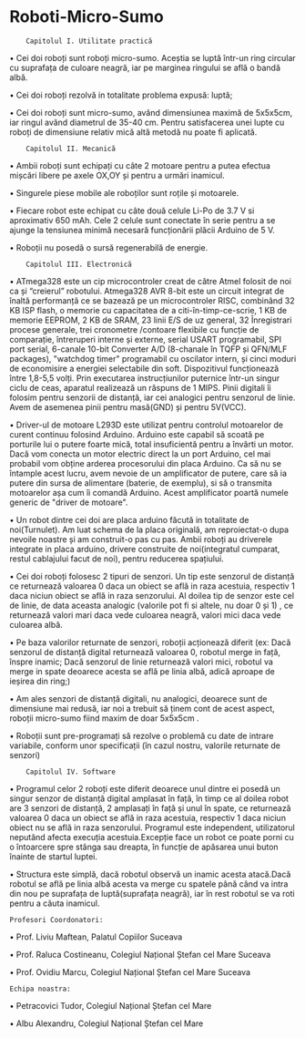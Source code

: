 ﻿# Roboti-Micro-Sumo
		Capitolul I. Utilitate practică

•	Cei doi roboți sunt roboți micro-sumo. Aceștia se luptă într-un ring circular cu suprafața de culoare neagră, iar pe marginea ringului se află o bandă albă.

•	Cei doi roboți rezolvă in totalitate problema expusă: luptă;

•	Cei doi roboți sunt micro-sumo, având dimensiunea maximă de 5x5x5cm, iar ringul avănd diametrul de 35-40 cm. Pentru satisfacerea unei lupte cu roboți de dimensiune relativ mică altă metodă nu poate fi aplicată.



		Capitolul II. Mecanică
•	Ambii roboți sunt echipați cu câte 2 motoare pentru a putea efectua mișcări libere pe axele OX,OY și pentru a urmări inamicul.

•	 Singurele piese mobile ale roboților sunt roțile și motoarele. 

•	 Fiecare robot este echipat cu câte două celule Li-Po de 3.7 V si aproximativ 650 mAh. Cele 2 celule sunt  conectate în serie pentru a se ajunge la tensiunea minimă necesară funcționării plăcii Arduino de 5 V.

•	Roboții nu posedă o sursă regenerabilă de energie.



		Capitolul III. Electronică
•	ATmega328 este un cip microcontroler creat de către Atmel folosit de noi ca și “creierul” robotului. Atmega328 AVR 8-bit este un circuit integrat de înaltă performanță ce se bazează pe un microcontroler RISC, combinând 32 KB ISP flash, o memorie cu capacitatea de a citi-în-timp-ce-scrie, 1 KB de memorie EEPROM, 2 KB de SRAM, 23 linii E/S de uz general, 32 Înregistrari procese generale, trei cronometre /contoare flexibile cu funcție de comparație, întreruperi interne și externe, serial USART programabil, SPI port serial, 6-canale 10-bit Converter A/D (8-chanale în TQFP și QFN/MLF packages), "watchdog timer" programabil cu oscilator intern, și cinci moduri de economisire a energiei selectabile din soft. Dispozitivul funcționează între 1,8-5,5 volți. Prin executarea instrucțiunilor puternice într-un singur ciclu de ceas, aparatul realizează un răspuns de 1 MIPS. Pinii digitali îi folosim pentru senzorii de distanță, iar cei analogici pentru senzorul de linie. Avem de asemenea pinii pentru masă(GND) și pentru 5V(VCC).

•	Driver-ul de motoare L293D este utilizat pentru controlul motoarelor de curent continuu folosind Arduino. Arduino este capabil să scoată pe porturile lui o putere foarte mică, total insuficientă pentru a învârti un motor. Dacă vom conecta un motor electric direct la un port Arduino, cel mai probabil vom obține arderea procesorului din placa Arduino. Ca să nu se întample acest lucru, avem nevoie de un amplificator de putere, care să ia putere din sursa de alimentare (baterie, de exemplu), si să o transmita motoarelor așa cum îi comandă Arduino. Acest amplificator poartă numele generic de "driver de motoare". 
 
•	Un robot dintre cei doi are placa arduino făcută in totalitate de noi(Turnulet). Am luat schema de la placa originală, am reproiectat-o dupa nevoile noastre și am construit-o pas cu pas. Ambii roboți au driverele integrate in placa arduino, drivere construite de noi(integratul cumparat, restul cablajului facut de noi), pentru reducerea spațiului.

•	Cei doi roboți folosesc 2 tipuri de senzori. Un tip este senzorul de distanță ce returnează valoarea 0 daca un obiect se află in raza acestuia, respectiv 1 daca niciun obiect se află in raza senzorului. Al doilea tip de senzor este cel de linie, de data aceasta analogic (valorile pot fi si altele, nu doar 0 și 1) , ce returnează valori mari daca vede culoarea neagră, valori mici daca vede culoarea albă.

•	Pe baza valorilor returnate de senzori, roboții acționează diferit (ex: Dacă senzorul de distanță digital returnează valoarea 0, robotul merge in față, înspre inamic; Dacă senzorul de linie returnează valori mici, robotul va merge in spate deoarece acesta se află pe linia albă, adică aproape de ieșirea din ring;)

•	Am ales senzori de distanță digitali, nu analogici, deoarece sunt de dimensiune mai redusă, iar noi a trebuit să ținem cont de acest aspect, roboții micro-sumo fiind maxim de doar 5x5x5cm .

•	Roboții sunt pre-programați să rezolve o problemă cu date de intrare variabile, conform unor specificații (în cazul nostru, valorile returnate de senzori)

		Capitolul IV. Software
•	Programul celor 2 roboți este diferit deoarece unul dintre ei posedă un singur senzor de distanță digital amplasat în față, în timp ce al doilea robot are 3 senzori de distanță, 2 amplasați în față și unul în spate, ce returnează valoarea 0 daca un obiect se află in raza acestuia, respectiv 1 daca niciun obiect nu se află in raza senzorului. Programul este independent, utilizatorul neputând afecta execuția acestuia.Excepție face un robot ce poate porni cu o întoarcere spre stânga sau dreapta, în funcție de apăsarea unui buton înainte de startul luptei.

•	Structura este simplă, dacă robotul observă un inamic acesta atacă.Dacă robotul se află pe linia albă acesta va merge cu spatele până când va intra din nou pe suprafața de luptă(suprafața neagră), iar în rest robotul se va roti pentru a căuta inamicul.




	Profesori Coordonatori:
•	Prof. Liviu Maftean, Palatul Copiilor Suceava

•	Prof. Raluca Costineanu, Colegiul Național Ștefan cel Mare Suceava

•	Prof. Ovidiu Marcu, Colegiul Național Ștefan cel Mare Suceava




   	Echipa noastra:
•	Petracovici Tudor, Colegiul Național Ștefan cel Mare

•	Albu Alexandru, Colegiul Național Ștefan cel Mare

